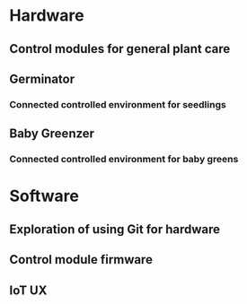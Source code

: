 
# Hardware
## Control modules for general plant care
## Germinator
### Connected controlled environment for seedlings
## Baby Greenzer
### Connected controlled environment for baby greens


# Software
## Exploration of using Git for hardware
## Control module firmware
## IoT UX



